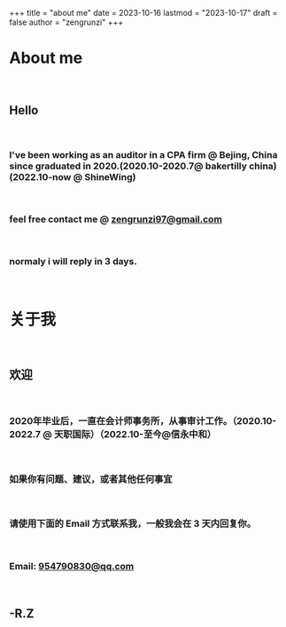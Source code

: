+++
title = "about me"
date = 2023-10-16
lastmod = "2023-10-17"
draft = false
author = "zengrunzi"
+++

# About me

&nbsp;
&nbsp;

## Hello   


&nbsp;



### I've been working as an auditor in a CPA firm @ Bejing, China since graduated in 2020.(2020.10-2020.7@ bakertilly china)(2022.10-now @ ShineWing)


&nbsp;


### feel free contact me **@ zengrunzi97@gmail.com** 
&nbsp;

### normaly i will reply in 3 days.

&nbsp;


# 关于我

&nbsp;
&nbsp;
&nbsp;


## 欢迎  
&nbsp;
&nbsp;
&nbsp;
### 2020年毕业后，一直在会计师事务所，从事审计工作。（2020.10-2022.7 @ 天职国际）（2022.10-至今@信永中和）
&nbsp;


### 如果你有问题、建议，或者其他任何事宜
&nbsp;
&nbsp;
### 请使用下面的 Email 方式联系我，一般我会在 3 天内回复你。

&nbsp;

### Email: 954790830@qq.com
&nbsp;
&nbsp;
&nbsp;
&nbsp;

## -R.Z








